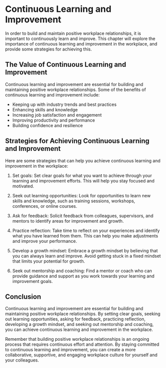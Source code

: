 Continuous Learning and Improvement
===============================================================================================

In order to build and maintain positive workplace relationships, it is important to continuously learn and improve. This chapter will explore the importance of continuous learning and improvement in the workplace, and provide some strategies for achieving this.

The Value of Continuous Learning and Improvement
------------------------------------------------

Continuous learning and improvement are essential for building and maintaining positive workplace relationships. Some of the benefits of continuous learning and improvement include:

* Keeping up with industry trends and best practices
* Enhancing skills and knowledge
* Increasing job satisfaction and engagement
* Improving productivity and performance
* Building confidence and resilience

Strategies for Achieving Continuous Learning and Improvement
------------------------------------------------------------

Here are some strategies that can help you achieve continuous learning and improvement in the workplace:

1. Set goals: Set clear goals for what you want to achieve through your learning and improvement efforts. This will help you stay focused and motivated.

2. Seek out learning opportunities: Look for opportunities to learn new skills and knowledge, such as training sessions, workshops, conferences, or online courses.

3. Ask for feedback: Solicit feedback from colleagues, supervisors, and mentors to identify areas for improvement and growth.

4. Practice reflection: Take time to reflect on your experiences and identify what you have learned from them. This can help you make adjustments and improve your performance.

5. Develop a growth mindset: Embrace a growth mindset by believing that you can always learn and improve. Avoid getting stuck in a fixed mindset that limits your potential for growth.

6. Seek out mentorship and coaching: Find a mentor or coach who can provide guidance and support as you work towards your learning and improvement goals.

Conclusion
----------

Continuous learning and improvement are essential for building and maintaining positive workplace relationships. By setting clear goals, seeking out learning opportunities, asking for feedback, practicing reflection, developing a growth mindset, and seeking out mentorship and coaching, you can achieve continuous learning and improvement in the workplace.

Remember that building positive workplace relationships is an ongoing process that requires continuous effort and attention. By staying committed to continuous learning and improvement, you can create a more collaborative, supportive, and engaging workplace culture for yourself and your colleagues.
